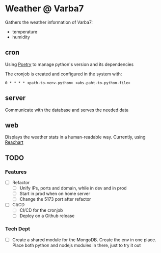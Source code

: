 # Weather @ Varba7

Gathers the weather information of Varba7:

- temperature
- humidity

## cron

Using [Poetry](https://python-poetry.org/) to manage python's version and its dependencies

The cronjob is created and configured in the system with:

```
0 * * * * <path-to-venv-python> <abs-paht-to-python-file>
```

## server

Communicate with the database and serves the needed data

## web

Displays the weather stats in a human-readable way. Currently, using [Reachart](https://recharts.org/)

## TODO

### Features

- [ ] Refactor
  - [ ] Unify IPs, ports and domain, while in dev and in prod
  - [ ] Start in prod when on home server
  - [ ] Change the 5173 port after refactor
- [ ] CI/CD
  - [ ] CI/CD for the cronjob
  - [ ] Deploy on a Github release

### Tech Dept

- [ ] Create a shared module for the MongoDB. Create the env in one place. Place both python and nodejs modules in there, just to try it out
